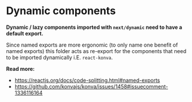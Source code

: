 # Dynamic components

**Dynamic / lazy components imported with `next/dynamic` need to have a default export.**

Since named exports are more ergonomic (to only name one benefit of named exports) this folder acts as re-export for the components that need to be imported dynamically i.E. `react-konva`.

**Read more:**

- https://reactjs.org/docs/code-splitting.html#named-exports
- https://github.com/konvajs/konva/issues/1458#issuecomment-1336116164
